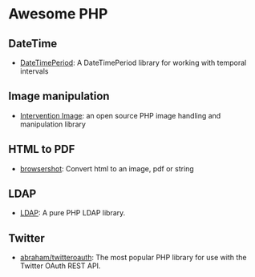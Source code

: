 # Awesome PHP

## DateTime

* [DateTimePeriod](https://github.com/pwm/datetime-period): A DateTimePeriod library for working with temporal intervals

## Image manipulation

* [Intervention Image](http://image.intervention.io/): an open source PHP image handling and manipulation library

## HTML to PDF

* [browsershot](https://github.com/spatie/browsershot): Convert html to an image, pdf or string 

## LDAP

* [LDAP](https://github.com/phpDS/LDAP): A pure PHP LDAP library.

## Twitter

* [abraham/twitteroauth](https://github.com/abraham/twitteroauth): The most popular PHP library for use with the Twitter OAuth REST API.
